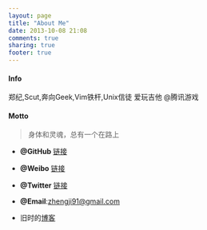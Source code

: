 ```yaml
---
layout: page
title: "About Me"
date: 2013-10-08 21:08
comments: true
sharing: true
footer: true
---
```


#### Info

郑纪,Scut,奔向Geek,Vim铁杆,Unix信徒 爱玩吉他
@腾讯游戏

#### Motto
> 身体和灵魂，总有一个在路上

* __@GitHub__ [链接](https://github.com/zheng-ji)

* __@Weibo__ [链接](http://weibo.com/u/1906320835)

* __@Twitter__ [链接](http://twitter.com/levi_zhengji)

* __@Email__:zhengji91@gmail.com 

* 旧时的[博客](http://innerbrilliant.sinaapp.com)

<script type="text/javascript" src="http://www.douban.com/service/badge/51395713/?show=collection&amp;n=25&amp;columns=5&amp;cat=book" ></script> 

